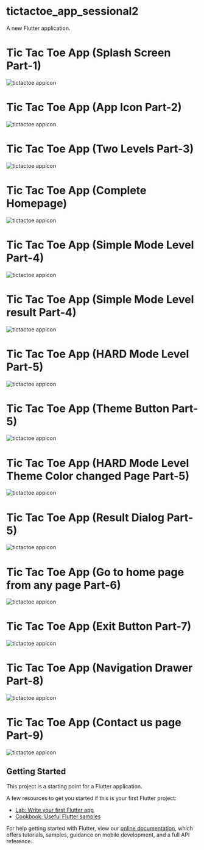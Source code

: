 # tictactoe_app_sessional2

A new Flutter application.

# Tic Tac Toe App (Splash Screen Part-1)

![tictactoe appicon](https://github.com/QuratulainSajid712/BSCS-B15-B-075-MAD/blob/main/tictactoe_app_sessional2/Screenshots/splashscreen.PNG)

# Tic Tac Toe App (App Icon Part-2)

![tictactoe appicon](https://github.com/QuratulainSajid712/BSCS-B15-B-075-MAD/blob/main/tictactoe_app_sessional2/Screenshots/appiconpart2.PNG)

# Tic Tac Toe App (Two Levels Part-3)

![tictactoe appicon](https://github.com/QuratulainSajid712/BSCS-B15-B-075-MAD/blob/main/tictactoe_app_sessional2/Screenshots/part3.PNG)
# Tic Tac Toe App (Complete Homepage)

![tictactoe appicon](https://github.com/QuratulainSajid712/BSCS-B15-B-075-MAD/blob/main/tictactoe_app_sessional2/Screenshots/homepage.PNG)

# Tic Tac Toe App (Simple Mode Level Part-4)

![tictactoe appicon](https://github.com/QuratulainSajid712/BSCS-B15-B-075-MAD/blob/main/tictactoe_app_sessional2/Screenshots/simplelevel.PNG)

# Tic Tac Toe App (Simple Mode Level result Part-4)

![tictactoe appicon](https://github.com/QuratulainSajid712/BSCS-B15-B-075-MAD/blob/main/tictactoe_app_sessional2/Screenshots/result1.PNG)


# Tic Tac Toe App (HARD Mode Level Part-5)

![tictactoe appicon](https://github.com/QuratulainSajid712/BSCS-B15-B-075-MAD/blob/main/tictactoe_app_sessional2/Screenshots/hardlevel.PNG)

# Tic Tac Toe App (Theme Button Part-5)

![tictactoe appicon](https://github.com/QuratulainSajid712/BSCS-B15-B-075-MAD/blob/main/tictactoe_app_sessional2/Screenshots/theme%20button.PNG)

# Tic Tac Toe App (HARD Mode Level Theme Color changed Page  Part-5)

![tictactoe appicon](https://github.com/QuratulainSajid712/BSCS-B15-B-075-MAD/blob/main/tictactoe_app_sessional2/Screenshots/darmode.PNG)

# Tic Tac Toe App (Result Dialog Part-5)

![tictactoe appicon](https://github.com/QuratulainSajid712/BSCS-B15-B-075-MAD/blob/main/tictactoe_app_sessional2/Screenshots/result.PNG)

# Tic Tac Toe App (Go to home page from any page Part-6)

![tictactoe appicon](https://github.com/QuratulainSajid712/BSCS-B15-B-075-MAD/blob/main/tictactoe_app_sessional2/Screenshots/part6.PNG)

# Tic Tac Toe App (Exit Button Part-7)

![tictactoe appicon](https://github.com/QuratulainSajid712/BSCS-B15-B-075-MAD/blob/main/tictactoe_app_sessional2/Screenshots/exitpart7.PNG)

# Tic Tac Toe App (Navigation Drawer Part-8)

![tictactoe appicon](https://github.com/QuratulainSajid712/BSCS-B15-B-075-MAD/blob/main/tictactoe_app_sessional2/Screenshots/part8.PNG)

# Tic Tac Toe App (Contact us page Part-9)

![tictactoe appicon](https://github.com/QuratulainSajid712/BSCS-B15-B-075-MAD/blob/main/tictactoe_app_sessional2/Screenshots/part9.PNG)


## Getting Started

This project is a starting point for a Flutter application.

A few resources to get you started if this is your first Flutter project:

- [Lab: Write your first Flutter app](https://flutter.dev/docs/get-started/codelab)
- [Cookbook: Useful Flutter samples](https://flutter.dev/docs/cookbook)

For help getting started with Flutter, view our
[online documentation](https://flutter.dev/docs), which offers tutorials,
samples, guidance on mobile development, and a full API reference.
